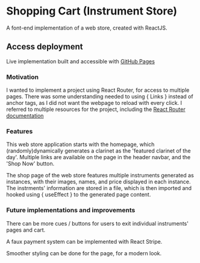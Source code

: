 # Shopping Cart (Instrument Store)

A font-end implementation of a web store, created with ReactJS.

## Access deployment

Live implementation built and accessible with [GitHub Pages](https://samuelisch.github.io/shopping-cart/)

### Motivation

I wanted to implement a project using React Router, for access to multiple pages. There was some understanding needed to using { Links } instead of anchor tags, as I did not want the webpage to reload with every click. I referred to multiple resources for the project, including the [React Router documentation](https://reactrouter.com/docs/en/v6/getting-started/overview)

### Features

This web store application starts with the homepage, which (randomly)dynamically generates a clarinet as the 'featured clarinet of the day'. Multiple links are available on the page in the header navbar, and the 'Shop Now' button.

The shop page of the web store features multiple instruments generated as instances, with their images, names, and price displayed in each instance. The instrments' information are stored in a file, which is then imported and hooked using { useEffect } to the generated page content.

### Future implementations and improvements

There can be more cues / buttons for users to exit individual instruments' pages and cart. 

A faux payment system can be implemented with React Stripe.

Smoother styling can be done for the page, for a modern look.
